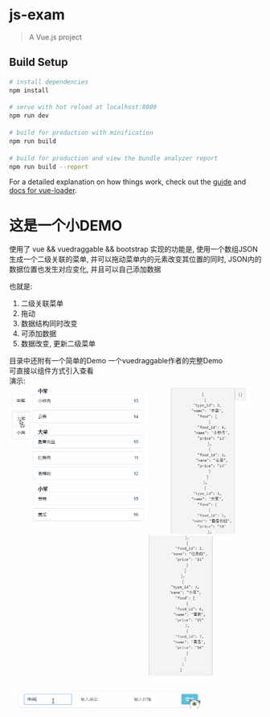 # js-exam

> A Vue.js project

## Build Setup

``` bash
# install dependencies
npm install

# serve with hot reload at localhost:8080
npm run dev

# build for production with minification
npm run build

# build for production and view the bundle analyzer report
npm run build --report
```

For a detailed explanation on how things work, check out the [guide](http://vuejs-templates.github.io/webpack/) and [docs for vue-loader](http://vuejs.github.io/vue-loader).

<h1>这是一个小DEMO</h1>
使用了 vue && vuedraggable && bootstrap  
实现的功能是, 使用一个数组JSON生成一个二级关联的菜单, 并可以拖动菜单内的元素改变其位置的同时, JSON内的数据位置也发生对应变化, 并且可以自己添加数据  
  
也就是:  
1. 二级关联菜单  
2. 拖动  
3. 数据结构同时改变  
4. 可添加数据  
5. 数据改变, 更新二级菜单
  
目录中还附有一个简单的Demo 一个vuedraggable作者的完整Demo  
可直接以组件方式引入查看  
演示:  
![demo gif1](https://github.com/feng9217/vue-vuedraggable/blob/master/gif/demo1.gif)  
![demo gif2](https://github.com/feng9217/vue-vuedraggable/blob/master/gif/demo2.gif)  